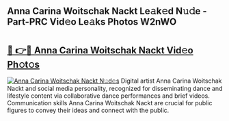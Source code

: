 ## Anna Carina Woitschak Nackt Le𝚊k𝚎d N𝚞𝚍e - Part-PRC Vid𝚎o Le𝚊ks Photos W2nWO

# <h2><a href="http://fb93kw.evod.top/?m=Anna+Carina+Woitschak+Nackt">🔗 👉🔴 Anna Carina Woitschak Nackt Vid𝚎o Ph𝚘t𝚘s</a></h2>

[![Anna Carina Woitschak Nackt N𝚞d𝚎s](https://i.imgur.com/8V9OHl7.gif)](http://fb93kw.evod.top/?m=Anna+Carina+Woitschak+Nackt)
Digital artist Anna Carina Woitschak Nackt and social media personality, recognized for disseminating dance and lifestyle content via collaborative dance performances and brief videos. Communication skills Anna Carina Woitschak Nackt are crucial for public figures to convey their ideas and connect with the public. 
